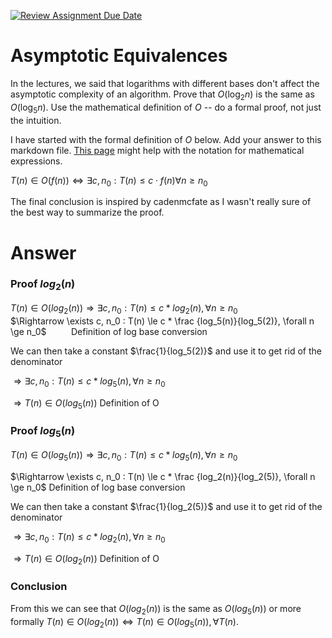 [![Review Assignment Due Date](https://classroom.github.com/assets/deadline-readme-button-24ddc0f5d75046c5622901739e7c5dd533143b0c8e959d652212380cedb1ea36.svg)](https://classroom.github.com/a/fbkbKZ5N)
# Asymptotic Equivalences

In the lectures, we said that logarithms with different bases don't affect the
asymptotic complexity of an algorithm. Prove that $O(\log_{2} n)$ is the same as
$O(\log_{5} n)$. Use the mathematical definition of $O$ -- do a formal proof,
not just the intuition.

I have started with the formal definition of $O$ below. Add your answer to this
markdown file. [This
page](https://docs.github.com/en/get-started/writing-on-github/working-with-advanced-formatting/writing-mathematical-expressions)
might help with the notation for mathematical expressions.

$T(n) \in O(f(n)) \iff \exists c, n_0: T(n) \leq c \cdot f(n) \forall n \geq n_0$

The final conclusion is inspired by cadenmcfate as I wasn't really sure of the best way to summarize the proof.

# Answer
### Proof $log_2(n)$
$T(n) \in O(log_2(n)) \Rightarrow \exists c,n_0: T(n) \le c * log_2(n),\forall n \ge n_0$ \
$\Rightarrow \exists c, n_0 : T(n) \le c * \frac {log_5(n)}{log_5(2)}, \forall n \ge n_0$   &nbsp;&nbsp;&nbsp;&nbsp;&nbsp;&nbsp;&nbsp;&nbsp;  Definition of log base conversion

We can then take a constant $\frac{1}{log_5(2)}$ and use it to get rid of the denominator

$\Rightarrow \exists c, n_0 : T(n) \le c * log_5(n), \forall n \ge n_0$
 
$\Rightarrow T(n) \in O(log_5(n))$    Definition of O

### Proof $log_5(n)$
$T(n) \in O(log_5(n)) \Rightarrow \exists c,n_0: T(n) \le c * log_5(n),\forall n \ge n_0$ 

$\Rightarrow \exists c, n_0 : T(n) \le c * \frac {log_2(n)}{log_2(5)}, \forall n \ge n_0$   Definition of log base conversion

We can then take a constant $\frac{1}{log_2(5)}$ and use it to get rid of the denominator

$\Rightarrow \exists c, n_0 : T(n) \le c * log_2(n), \forall n \ge n_0$ 

$\Rightarrow T(n) \in O(log_2(n))$     Definition of O

### Conclusion 
From this we can see that $O(log_2(n))$ is the same as $O(log_5(n))$ or more formally $T(n) \in O(log_2(n)) \iff T(n) \in O(log_5(n)), \forall T(n)$.